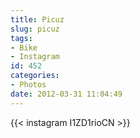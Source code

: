 ```yaml
---
title: Picuz
slug: picuz
tags:
- Bike
- Instagram
id: 452
categories:
- Photos
date: 2012-03-31 11:04:49
---
```


{{< instagram I1ZD1rioCN >}}
